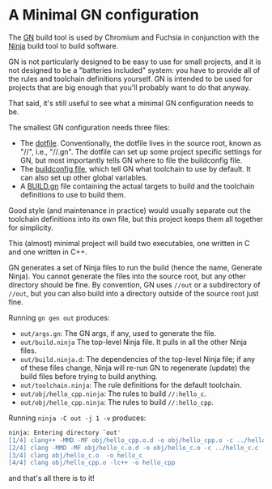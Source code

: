 # A Minimal GN configuration

The [GN] build tool is used by Chromium and Fuchsia in conjunction
with the [Ninja] build tool to build software.

GN is not particularly designed to be easy to use for small projects,
and it is not designed to be a "batteries included" system: you have
to provide all of the rules and toolchain definitions yourself. GN
is intended to be used for projects that are big enough that you'll
probably want to do that anyway.

That said, it's still useful to see what a minimal GN configuration
needs to be.

The smallest GN configuration needs three files:

* The [dotfile](.gn). Conventionally, the dotfile lives in the source root, 
  known as "//", i.e., "//.gn". The dotfile can set up some project
  specific settings for GN, but most importantly tells GN where to
  file the buildconfig file.
* The [buildconfig file](buildconfig.gn), which tell GN what toolchain 
  to use by default. It can also set up other global variables.
* A [BUILD.gn](BUILD.gn) file containing the actual targets to build 
  and the toolchain definitions to use to build them.

Good style (and maintenance in practice) would usually separate out the
toolchain definitions into its own file, but this project keeps them all
together for simplicity.

This (almost) minimal project will build two executables, one written in C and
one written in C++.

GN generates a set of Ninja files to run the build (hence the name,
Generate Ninja). You cannot generate the files into the source root, but any
other directory should be fine. By convention, GN uses `//out` or a
subdirectory of `//out`, but you can also build into a directory outside of
the source root just fine.

Running `gn gen out` produces:

* `out/args.gn`: The GN args, if any, used to generate the file.
* `out/build.ninja` The top-level Ninja file. It pulls in all the 
   other Ninja files.
* `out/build.ninja.d`: The dependencies of the top-level Ninja file; if
   any of these files change, Ninja will re-run GN to regenerate
   (update) the build files before trying to build anything.
* `out/toolchain.ninja`: The rule definitions for the default toolchain.
* `out/obj/hello_cpp.ninja`: The rules to build `//:hello_c`.
* `out/obj/hello_cpp.ninja`: The rules to build `//:hello_cpp`.

Running `ninja -C out -j 1 -v` produces:

```bash
ninja: Entering directory `out'
[1/4] clang++ -MMD -MF obj/hello_cpp.o.d -o obj/hello_cpp.o -c ../hello_cpp.cpp
[2/4] clang -MMD -MF obj/hello_c.o.d -o obj/hello_c.o -c ../hello_c.c
[3/4] clang obj/hello_c.o  -o hello_c
[4/4] clang obj/hello_cpp.o -lc++ -o hello_cpp
```

and that's all there is to it!

[GN]: https://gn.googlesource.com/gn
[Ninja]: https://ninja-build.org/
